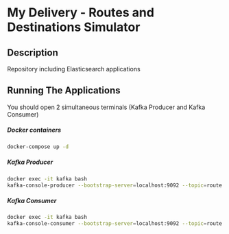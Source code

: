 # My Delivery - Routes and Destinations Simulator

## Description

Repository including Elasticsearch applications

## Running The Applications

You should open 2 simultaneous terminals (Kafka Producer and Kafka Consumer)

##### Docker containers

```sh
docker-compose up -d
```

##### Kafka Producer

```sh
docker exec -it kafka bash
kafka-console-producer --bootstrap-server=localhost:9092 --topic=route.new-direction
```

##### Kafka Consumer

```sh
docker exec -it kafka bash
kafka-console-consumer --bootstrap-server=localhost:9092 --topic=route.new-position --group=terminal
```
